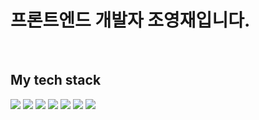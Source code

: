 <h1>프론트엔드 개발자 조영재입니다.</h1>
<br/>
<h2> My tech stack </h2>
<img src="https://img.shields.io/badge/HTML5-E34F26" />
<img src="https://img.shields.io/badge/CSS3-1572B6" />
<img src="https://img.shields.io/badge/Javascript-F7DF1E" />
<img src="https://img.shields.io/badge/Typescript-3178C6" />
<img src="https://img.shields.io/badge/React-61DAFB" />
<img src="https://img.shields.io/badge/Redux-764ABC" />
<img src="https://img.shields.io/badge/styledcoponent-DB7093" />

